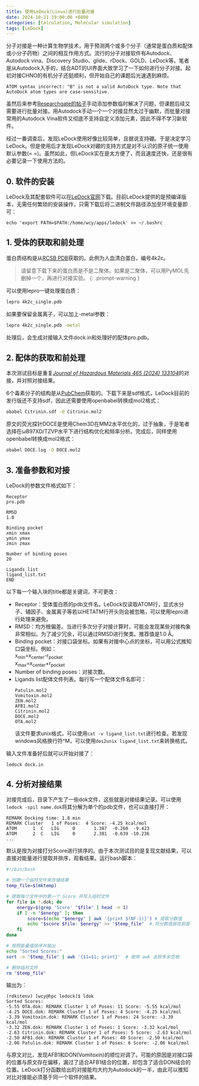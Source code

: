 ```yaml
---
title: 使用LeDock(Linux)进行批量对接
date: 2024-10-31 19:00:00 +0800
categories: [Calculation, Molecular simulation]
tags: [LeDock]     
---
```

分子对接是一种计算生物学技术，用于预测两个或多个分子（通常是蛋白质和配体或小分子药物）之间的相互作用方式。流行的分子对接软件有Autodock、Autodock vina、Discovery Studio、glide、rDock、GOLD、LeDock等。笔者是从Autodock入手的，结合ADT的UI界面大致学习了一下如何进行分子对接。起初对接CHNO的有机分子还挺顺利，但开始自己的课题后光速遇到麻烦。
```
ATOM syntax incorrect: "B" is not a valid AutoDock type. Note that AutoDock atom types are case-sensitive.
```
虽然后来参考[Researchgate的帖子](https://www.researchgate.net/post/How-to-add-Cobalt-atomic-parameter-in-autodock-42)手动添加参数临时解决了问题，但课题后续又需要进行批量对接。用Autodock手动一个一个对接显然太过于幽默，而批量对接常用的Autodock Vina软件又彻底不支持自定义添加元素，因此不得不学习新软件。

经过一番调查后，发现LeDock使用好像比较简单，且据说支持硼。于是决定学习LeDock。但是使用后才发现LeDock对硼的支持方式是对不认识的原子统一使用默认参数(= =)。虽然如此，但LeDock实在是太方便了，而且速度还快，还是很有必要记录一下使用方法的。  
## 0. 软件的安装
LeDock及其配套软件可以在[LeDock官网](https://www.lephar.com/download)下载。目前LeDock提供的是预编译版本，无需任何繁琐的安装操作，只需下载后将二进制文件路径添加至环境变量即可：
~~~
echo 'export PATH=$PATH:/home/wcy/apps/ledock' >> ~/.bashrc
~~~
## 1. 受体的获取和前处理
蛋白质结构是从[RCSB PDB](https://www.rcsb.org/)获取的。此例为人血清白蛋白，编号4k2c。
> 请留意下载下来的蛋白质是不是二聚体。如果是二聚体，可以用PyMOL先删掉一个，再进行对接实验。
{: .prompt-warning }

可以使用lepro一键处理蛋白质：
```bash
lepro 4k2c_single.pdb
```
如果要保留金属离子，可以加上-metal参数：
```bash
lepro 4k2c_single.pdb -metal
```
处理后，会生成对接输入文件dock.in和处理好的配体pro.pdb。


## 2. 配体的获取和前处理
本次测试目标是重复[*Journal of Hazardous Materials 465 (2024) 133104*](https://www.sciencedirect.com/science/article/pii/S0304389423023889?via%3Dihub)的对接，并对照对接结果。

6个毒素分子的结构是从[PubChem](https://pubchem.ncbi.nlm.nih.gov/)获取的。下载下来是sdf格式，LeDock目前的发行版还不支持sdf，因此还需要使用openbabel转换成mol2格式：
```bash
obabel Citrinin.sdf -O Citrinin.mol2
```
原文的荧光探针DOCE是使用Chem3D在MM2水平优化的，过于抽象，于是笔者选择在ωB97XD/TZVP水平下进行结构优化和频率分析。完成后，同样使用openbabel转换成mol2格式：
```bash
obabel DOCE.log -O DOCE.mol2
```
## 3. 准备参数和对接
LeDock的参数文件格式如下：
```
Receptor
pro.pdb

RMSD
1.0

Binding pocket
xmin xmax 
ymin ymax 
zmin zmax 

Number of binding poses
20

Ligands list
ligand_list.txt
END
```
以下每一个输入块的title都是关键词，不可更改：
- Receptor：受体蛋白质的pdb文件名。LeDock仅读取ATOM行，显式水分子、辅因子、金属离子等若以HETATM行开头则会被忽略，可以使用lepro进行处理来避免。
- RMSD：均方根偏差。当进行多次分子对接计算时，可能会发现某些对接构象非常相似。为了减少冗余，可以通过RMSD进行聚类。推荐值是1.0 Å。
- Binding pocket：对接口袋坐标。如果有对接中心点的坐标，可以用公式推知口袋坐标。例如：   
  x<sub>min</sub>=x<sub>center</sub>-r<sub>pocket</sub>  
  x<sub>max</sub>=x<sub>center</sub>+r<sub>pocket</sub>
- Number of binding poses：对接次数。
- Ligands list配体文件列表。每行写一个配体文件名即可：
  ```
  Patulin.mol2
  Vomitoxin.mol2
  ZEN.mol2
  AFB1.mol2
  Citrinin.mol2
  DOCE.mol2
  OTA.mol2
  ```
  该文件要求unix格式，可以使用`cat -v ligand_list.txt`进行检查。若发现windows风格换行符^M，可以使用`dos2unix ligand_list.txt`来转换格式。

输入文件准备好后就可以开始对接了：
~~~
ledock dock.in
~~~
## 4. 分析对接结果
对接完成后，目录下产生了一些dok文件，这些就是对接结果记录。可以使用``ledock -spil name.dok``将其分解为单个的pdb文件，也可以直接打开：
~~~
REMARK Docking time: 1.8 min
REMARK Cluster   1 of Poses:  4 Score: -4.25 kcal/mol
ATOM      1  C   LIG     0       1.387  -0.260  -9.423
ATOM      2  C   LIG     0       2.381  -0.639 -10.236
...
~~~
默认是按为对接打分Score进行排序的。由于本次测试目的是复现文献结果，可以直接对能量进行提取并排序，观看结果。运行bash脚本：
~~~bash
#!/bin/bash

# 创建一个临时文件来存储结果
temp_file=$(mktemp)

# 提取每个文件中的第一个 Score 并写入临时文件
for file in *.dok; do
    energy=$(grep 'Score' "$file" | head -n 1)
    if [ -n "$energy" ]; then
        score=$(echo "$energy" | awk '{print $(NF-1)}') # 提取分数值
        echo "$score $file: $energy" >> "$temp_file"  # 将分数值放在前面
    fi
done

# 按照能量值排序并输出
echo "Sorted Scores:"
sort -n "$temp_file" | awk '{$1=$1; print}'  # 使用 awk 去除多余空格

# 删除临时文件
rm "$temp_file"
~~~
输出为：
~~~
(rdkitenv) [wcy@hpc ledock]$ ldok
Sorted Scores:
-5.55 OTA.dok: REMARK Cluster 1 of Poses: 11 Score: -5.55 kcal/mol
-4.25 DOCE.dok: REMARK Cluster 1 of Poses: 4 Score: -4.25 kcal/mol
-3.39 Vomitoxin.dok: REMARK Cluster 1 of Poses: 24 Score: -3.39 kcal/mol
-3.32 ZEN.dok: REMARK Cluster 1 of Poses: 1 Score: -3.32 kcal/mol
-2.63 Citrinin.dok: REMARK Cluster 1 of Poses: 5 Score: -2.63 kcal/mol
-2.50 AFB1.dok: REMARK Cluster 1 of Poses: 40 Score: -2.50 kcal/mol
-2.06 Patulin.dok: REMARK Cluster 1 of Poses: 6 Score: -2.06 kcal/mol
~~~
与原文对比，发现AFB1和DON(Vomitoxin)的顺位对调了。可能的原因是对接口袋的位置与原文存在偏移，漏过了适合AFB1结合的位置，却包含了适合DON结合的位置。LeDock打分函数给出的对接能均大约为Autodock的一半，由此可以推知对比对接能必须基于同一个软件的结果。